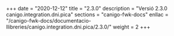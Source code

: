 +++
date        = "2020-12-12"
title       = "2.3.0"
description = "Versió 2.3.0 canigo.integration.dni.pica"
sections    = "canigo-fwk-docs"
enllac		= "/canigo-fwk-docs/documentacio-llibreries/canigo.integration.dni.pica/2.3.0/"
weight		= 2
+++

